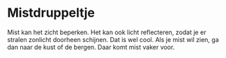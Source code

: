 # Mistdruppeltje

Mist kan het zicht beperken. Het kan ook licht reflecteren, zodat je er stralen
zonlicht doorheen schijnen. Dat is wel cool. Als je mist wil zien, ga dan naar
de kust of de bergen. Daar komt mist vaker voor.
